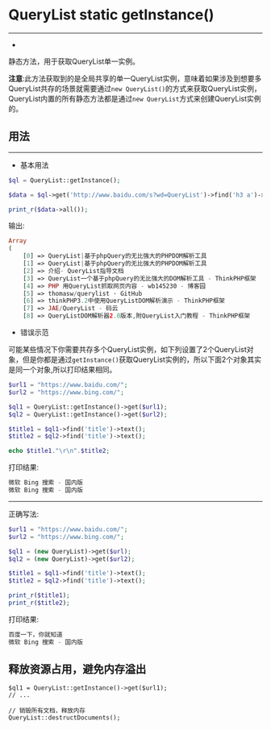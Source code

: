 # QueryList static getInstance()

---

- [](#anchor)

静态方法，用于获取QueryList单一实例。

**注意**:此方法获取到的是全局共享的单一QueryList实例，意味着如果涉及到想要多QueryList共存的场景就需要通过`new QueryList()`的方式来获取QueryList实例，QueryList内置的所有静态方法都是通过`new QueryList`方式来创建QueryList实例的。

## 用法

---

- 基本用法

```php
$ql = QueryList::getInstance();

$data = $ql->get('http://www.baidu.com/s?wd=QueryList')->find('h3 a')->texts();

print_r($data->all());
```
输出:
```php
Array
(
    [0] => QueryList|基于phpQuery的无比强大的PHPDOM解析工具
    [1] => QueryList|基于phpQuery的无比强大的PHPDOM解析工具
    [2] => 介绍- QueryList指导文档
    [3] => QueryList一个基于phpQuery的无比强大的DOM解析工具 - ThinkPHP框架
    [4] => PHP 用QueryList抓取网页内容 - wb145230 - 博客园
    [5] => thomasw/querylist · GitHub
    [6] => thinkPHP3.2中使用QueryListDOM解析演示 - ThinkPHP框架
    [7] => JAE/QueryList - 码云
    [8] => QueryListDOM解析器2.0版本,附QueryList入门教程 - ThinkPHP框架


```

- 错误示范

可能某些情况下你需要共存多个QueryList实例，如下列设置了2个QueryList对象，但是你都是通过`getInstance()`获取QueryList实例的，所以下面2个对象其实是同一个对象,所以打印结果相同。
```php
$url1 = "https://www.baidu.com/";
$url2 = "https://www.bing.com/";

$ql1 = QueryList::getInstance()->get($url1);
$ql2 = QueryList::getInstance()->get($url2);

$title1 = $ql1->find('title')->text();
$title2 = $ql2->find('title')->text();

echo $title1."\r\n".$title2;
```
打印结果:
```php
微软 Bing 搜索 - 国内版
微软 Bing 搜索 - 国内版
```
---

正确写法:
```php
$url1 = "https://www.baidu.com/";
$url2 = "https://www.bing.com/";

$ql1 = (new QueryList)->get($url);
$ql2 = (new QueryList)->get($url2);

$title1 = $ql1->find('title')->text();
$title2 = $ql2->find('title')->text();

print_r($title1);
print_r($title2);
```
打印结果:
```php
百度一下，你就知道
微软 Bing 搜索 - 国内版
```
## 释放资源占用，避免内存溢出

```
$ql1 = QueryList::getInstance()->get($url1);
// ...

// 销毁所有文档，释放内存
QueryList::destructDocuments();
```
